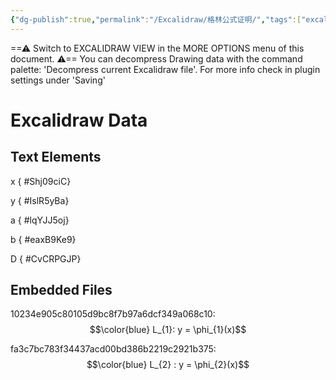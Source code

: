 ```yaml
---
{"dg-publish":true,"permalink":"/Excalidraw/格林公式证明/","tags":["excalidraw"]}
---
```


==⚠  Switch to EXCALIDRAW VIEW in the MORE OPTIONS menu of this document. ⚠== You can decompress Drawing data with the command palette: 'Decompress current Excalidraw file'. For more info check in plugin settings under 'Saving'


# Excalidraw Data
## Text Elements
x
{ #Shj09ciC}


y
{ #IslR5yBa}


a
{ #lqYJJ5oj}


b
{ #eaxB9Ke9}


D
{ #CvCRPGJP}


## Embedded Files
10234e905c80105d9bc8f7b97a6dcf349a068c10: $$\color{blue} L_{1}: y = \phi_{1}(x)$$

fa3c7bc783f34437acd00bd386b2219c2921b375: $$\color{blue} L_{2} : y = \phi_{2}(x)$$

